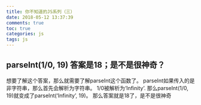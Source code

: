 ```yaml
---
title: 你不知道的JS系列（三）
date: 2018-05-12 13:37:39
comments: true
toc: true
categories: js
tags: js
---
```

## parseInt(1/0, 19) 答案是18；是不是很神奇？

想要了解这个答案，那么就需要了解parseInt这个函数了。
parseInt如果传入的是非字符串，那么首先会解析为字符串。
1/0被解析为‘Infinity’.
那么parseInt(1/0, 19)就变成了parseInt(‘Infinity’, 19)。
那么答案就是18了，是不是很神奇